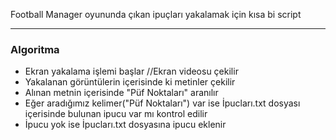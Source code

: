 Football Manager oyununda çıkan ipuçları yakalamak için kısa bi script


------------

### **Algoritma**
- Ekran yakalama işlemi başlar //Ekran videosu çekilir 
- Yakalanan görüntülerin içerisinde ki metinler çekilir 
- Alınan metnin içerisinde "Püf Noktaları" aranılır 
- Eğer aradığımız kelimer("Püf Noktaları") var ise İpucları.txt dosyası içerisinde bulunan ipucu var mı kontrol edilir 
- İpucu yok ise İpucları.txt dosyasına ipucu eklenir
